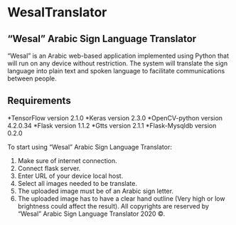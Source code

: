 # WesalTranslator

## “Wesal” Arabic Sign Language Translator

“Wesal” is an Arabic web-based application implemented using Python that will run on any device without restriction. The system will translate the sign language into plain text and spoken language to facilitate communications between people.

## Requirements 
*TensorFlow version 2.1.0
*Keras version 2.3.0
*OpenCV-python version 4.2.0.34
*Flask version 1.1.2
*Gtts version 2.1.1 
*Flask-Mysqldb version 0.2.0

To start using “Wesal” Arabic Sign Language Translator:

1.	Make sure of internet connection.
2.	Connect flask server.
3.	Enter URL of your device local host.
4.	Select all images needed to be translate.
5.	The uploaded image must be of an Arabic sign letter. 
6.	The uploaded image has to have a clear hand outline (Very high or low brightness could affect the result). 
All copyrights are reserved by “Wesal” Arabic Sign Language Translator 2020 ©.

